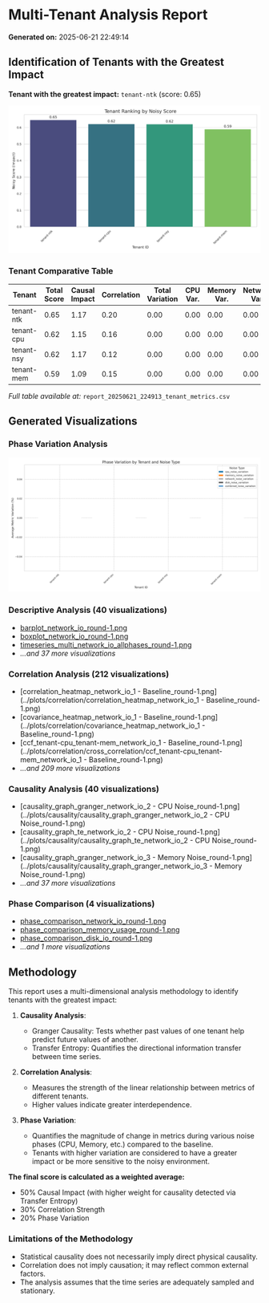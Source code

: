 # Multi-Tenant Analysis Report

**Generated on:** 2025-06-21 22:49:14

## Identification of Tenants with the Greatest Impact

**Tenant with the greatest impact:** `tenant-ntk` (score: 0.65)

![Tenant Ranking](report_20250621_224913_tenant_ranking.png)

### Tenant Comparative Table

| Tenant | Total Score | Causal Impact | Correlation | Total Variation | CPU Var. | Memory Var. | Network Var. | Disk Var. | Combined Var. |
|---|---|---|---|---|---|---|---|---|---|
| tenant-ntk | 0.65 | 1.17 | 0.20 | 0.00 | 0.00 | 0.00 | 0.00 | 0.00 | 0.00 |
| tenant-cpu | 0.62 | 1.15 | 0.16 | 0.00 | 0.00 | 0.00 | 0.00 | 0.00 | 0.00 |
| tenant-nsy | 0.62 | 1.17 | 0.12 | 0.00 | 0.00 | 0.00 | 0.00 | 0.00 | 0.00 |
| tenant-mem | 0.59 | 1.09 | 0.15 | 0.00 | 0.00 | 0.00 | 0.00 | 0.00 | 0.00 |

*Full table available at:* `report_20250621_224913_tenant_metrics.csv`

## Generated Visualizations

### Phase Variation Analysis

![Phase Variation by Tenant](report_20250621_224913_phase_variation.png)

### Descriptive Analysis (40 visualizations)

- [barplot_network_io_round-1.png](../plots/descriptive/barplot_network_io_round-1.png)
- [boxplot_network_io_round-1.png](../plots/descriptive/boxplot_network_io_round-1.png)
- [timeseries_multi_network_io_allphases_round-1.png](../plots/descriptive/timeseries_multi_network_io_allphases_round-1.png)
- *...and 37 more visualizations*

### Correlation Analysis (212 visualizations)

- [correlation_heatmap_network_io_1 - Baseline_round-1.png](../plots/correlation/correlation_heatmap_network_io_1 - Baseline_round-1.png)
- [covariance_heatmap_network_io_1 - Baseline_round-1.png](../plots/correlation/covariance_heatmap_network_io_1 - Baseline_round-1.png)
- [ccf_tenant-cpu_tenant-mem_network_io_1 - Baseline_round-1.png](../plots/correlation/cross_correlation/ccf_tenant-cpu_tenant-mem_network_io_1 - Baseline_round-1.png)
- *...and 209 more visualizations*

### Causality Analysis (40 visualizations)

- [causality_graph_granger_network_io_2 - CPU Noise_round-1.png](../plots/causality/causality_graph_granger_network_io_2 - CPU Noise_round-1.png)
- [causality_graph_te_network_io_2 - CPU Noise_round-1.png](../plots/causality/causality_graph_te_network_io_2 - CPU Noise_round-1.png)
- [causality_graph_granger_network_io_3 - Memory Noise_round-1.png](../plots/causality/causality_graph_granger_network_io_3 - Memory Noise_round-1.png)
- *...and 37 more visualizations*

### Phase Comparison (4 visualizations)

- [phase_comparison_network_io_round-1.png](../plots/phase_comparison/phase_comparison_network_io_round-1.png)
- [phase_comparison_memory_usage_round-1.png](../plots/phase_comparison/phase_comparison_memory_usage_round-1.png)
- [phase_comparison_disk_io_round-1.png](../plots/phase_comparison/phase_comparison_disk_io_round-1.png)
- *...and 1 more visualizations*

## Methodology

This report uses a multi-dimensional analysis methodology to identify tenants with the greatest impact:

1. **Causality Analysis**:
   - Granger Causality: Tests whether past values of one tenant help predict future values of another.
   - Transfer Entropy: Quantifies the directional information transfer between time series.

2. **Correlation Analysis**:
   - Measures the strength of the linear relationship between metrics of different tenants.
   - Higher values indicate greater interdependence.

3. **Phase Variation**:
   - Quantifies the magnitude of change in metrics during various noise phases (CPU, Memory, etc.) compared to the baseline.
   - Tenants with higher variation are considered to have a greater impact or be more sensitive to the noisy environment.

**The final score is calculated as a weighted average:**
- 50% Causal Impact (with higher weight for causality detected via Transfer Entropy)
- 30% Correlation Strength
- 20% Phase Variation

### Limitations of the Methodology

- Statistical causality does not necessarily imply direct physical causality.
- Correlation does not imply causation; it may reflect common external factors.
- The analysis assumes that the time series are adequately sampled and stationary.
